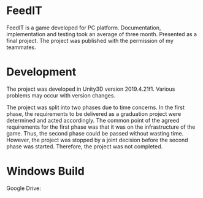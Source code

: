 # FeedIT
 FeedIT is a game developed for PC platform. Documentation, implementation and testing took an average of three month. Presented as a final project. The project was published with the permission of my teammates.


# Development
The project was developed in Unity3D version 2019.4.21f1. Various problems may occur with version changes. 

The project was split into two phases due to time concerns. In the first phase, the requirements to be delivered as a graduation project were determined and acted accordingly. The common point of the agreed requirements for the first phase was that it was on the infrastructure of the game. Thus, the second phase could be passed without wasting time. However, the project was stopped by a joint decision before the second phase was started. Therefore, the project was not completed.



# Windows Build

Google Drive:
